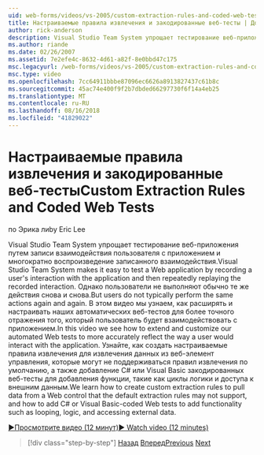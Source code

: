 ```yaml
---
uid: web-forms/videos/vs-2005/custom-extraction-rules-and-coded-web-tests
title: Настраиваемые правила извлечения и закодированные веб-тесты | Документация Майкрософт
author: rick-anderson
description: Visual Studio Team System упрощает тестирование веб-приложения с помощью записи взаимодействия пользователя с приложением и затем повторно воспроизведения удаленной среды...
ms.author: riande
ms.date: 02/26/2007
ms.assetid: 7e2efe4c-8632-4d61-a82f-8e0bbd47c175
msc.legacyurl: /web-forms/videos/vs-2005/custom-extraction-rules-and-coded-web-tests
msc.type: video
ms.openlocfilehash: 7cc64911bbbe87096ec6626a8913827437c61b8c
ms.sourcegitcommit: 45ac74e400f9f2b7dbded66297730f6f14a4eb25
ms.translationtype: MT
ms.contentlocale: ru-RU
ms.lasthandoff: 08/16/2018
ms.locfileid: "41829022"
---
```

<a name="custom-extraction-rules-and-coded-web-tests"></a><span data-ttu-id="24a60-103">Настраиваемые правила извлечения и закодированные веб-тесты</span><span class="sxs-lookup"><span data-stu-id="24a60-103">Custom Extraction Rules and Coded Web Tests</span></span>
====================
<span data-ttu-id="24a60-104">по Эрика ли</span><span class="sxs-lookup"><span data-stu-id="24a60-104">by Eric Lee</span></span>

<span data-ttu-id="24a60-105">Visual Studio Team System упрощает тестирование веб-приложения путем записи взаимодействия пользователя с приложением и многократно воспроизведение записанного взаимодействия.</span><span class="sxs-lookup"><span data-stu-id="24a60-105">Visual Studio Team System makes it easy to test a Web application by recording a user's interaction with the application and then repeatedly replaying the recorded interaction.</span></span> <span data-ttu-id="24a60-106">Однако пользователи не выполняют обычно те же действия снова и снова.</span><span class="sxs-lookup"><span data-stu-id="24a60-106">But users do not typically perform the same actions again and again.</span></span> <span data-ttu-id="24a60-107">В этом видео мы узнаем, как расширять и настраивать наших автоматических веб-тестов для более точного отражения того, который пользователь будет взаимодействовать с приложением.</span><span class="sxs-lookup"><span data-stu-id="24a60-107">In this video we see how to extend and customize our automated Web tests to more accurately reflect the way a user would interact with the application.</span></span> <span data-ttu-id="24a60-108">Узнайте, как создать настраиваемые правила извлечения для извлечения данных из веб-элемент управления, которые могут не поддерживаться правил извлечения по умолчанию, а также добавление C# или Visual Basic закодированных веб-тесты для добавления функции, такие как циклы логики и доступа к внешним данным.</span><span class="sxs-lookup"><span data-stu-id="24a60-108">We learn how to create custom extraction rules to pull data from a Web control that the default extraction rules may not support, and how to add C# or Visual Basic-coded Web tests to add functionality such as looping, logic, and accessing external data.</span></span>

[<span data-ttu-id="24a60-109">&#9654;Просмотрите видео (12 минут)</span><span class="sxs-lookup"><span data-stu-id="24a60-109">&#9654; Watch video (12 minutes)</span></span>](https://channel9.msdn.com/Blogs/ASP-NET-Site-Videos/custom-extraction-rules-and-coded-web-tests)

> [!div class="step-by-step"]
> <span data-ttu-id="24a60-110">[Назад](code-coverage-of-automated-tests.md)
> [Вперед](the-effects-of-caching.md)</span><span class="sxs-lookup"><span data-stu-id="24a60-110">[Previous](code-coverage-of-automated-tests.md)
[Next](the-effects-of-caching.md)</span></span>
